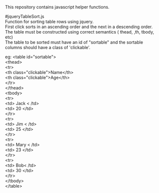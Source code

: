 This repository contains javascript helper functions. 

#jqueryTableSort.js
<br> Function for sorting table rows using jquery.
<br> First click sorts in an ascending order and the next in a descending order.
<br> The table must be constructed using correct semantics ( thead, ,th, tbody, etc) 
<br> The table to be sorted must have an id of "sortable" and the sortable columns should have a class of 'clickable'.

eg:
&lt;table id="sortable"&gt;<br>
  &lt;thead&gt;<br>
    &lt;tr&gt;<br>
      &lt;th class="clickable"&gt;Name&lt;/th&gt;<br>
      &lt;th class="clickable"&gt;Age&lt;/th&gt;<br>
    &lt;/tr&gt;<br>
  &lt;/thead&gt;<br>
  &lt;tbody&gt;<br>
    &lt;tr&gt;<br>
      &lt;td&gt; Jack &lt; /td&gt;<br>
      &lt;td&gt; 20 &lt;/td&gt;<br>
    &lt;/tr&gt;<br>
    &lt;tr&gt;<br>
      &lt;td&gt; Jim &lt; /td&gt;<br>
      &lt;td&gt; 25 &lt;/td&gt;<br>
    &lt;/tr&gt;<br>
    &lt;tr&gt;<br>
      &lt;td&gt; Mary &lt; /td&gt;<br>
      &lt;td&gt; 23 &lt;/td&gt;<br>
    &lt;/tr&gt;<br>
    &lt;tr&gt;<br>
      &lt;td&gt; Bob&lt; /td&gt;<br>
      &lt;td&gt; 30 &lt;/td&gt;<br>
    &lt;/tr&gt;<br>
  &lt;/tbody&gt;<br>
&lt;/table&gt;
